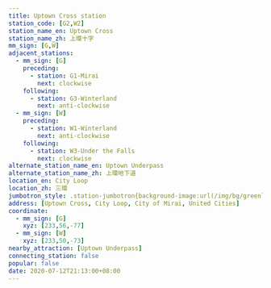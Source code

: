 ```yaml
---
title: Uptown Cross station
station_code: [G2,W2]
station_name_en: Uptown Cross
station_name_zh: 上環十字
mm_sign: [G,W]
adjacent_stations:
  - mm_sign: [G]
    preceding:
      - station: G1-Mirai
        next: clockwise
    following:
      - station: G3-Winterland
        next: anti-clockwise
  - mm_sign: [W]
    preceding:
      - station: W1-Winterland
        next: anti-clockwise
    following:
      - station: W3-Under the Falls
        next: clockwise
alternate_station_name_en: Uptown Underpass
alternate_station_name_zh: 上環地下道
location_en: City Loop
location_zh: 三環
jumbotron_style: .station-jumbotron{background-image:url(/img/bg/greenline.png),url(/img/bg/waterfallline.png);background-repeat:no-repeat;background-size:100% 10px;background-position:0 115px,0 145px}
address: [Uptown Cross, City Loop, City of Mirai, United Cities]
coordinate:
  - mm_sign: [G]
    xyz: [233,56,-77]
  - mm_sign: [W]
    xyz: [233,50,-73]
nearby_attraction: [Uptown Underpass]
connecting_station: false
popular: false
date: 2020-07-12T21:13:00+08:00
---
```


